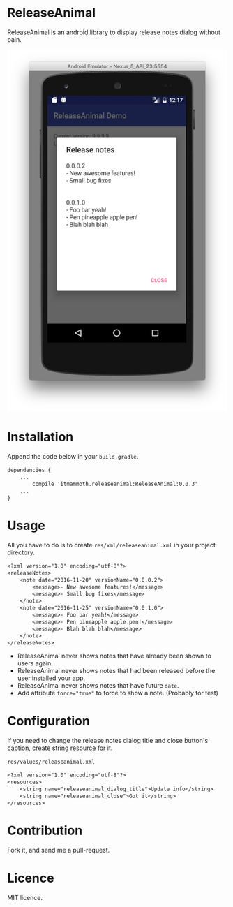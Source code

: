 # ReleaseAnimal
ReleaseAnimal is an android library to display release notes dialog without pain.

![Screenshot](screenshot.png)

# Installation
Append the code below in your `build.gradle`.

    dependencies {
        ...
            compile 'itmammoth.releaseanimal:ReleaseAnimal:0.0.3'
        ...
    }

# Usage

All you have to do is to create `res/xml/releaseanimal.xml` in your project directory.

    <?xml version="1.0" encoding="utf-8"?>
    <releaseNotes>
        <note date="2016-11-20" versionName="0.0.0.2">
            <message>- New awesome features!</message>
            <message>- Small bug fixes</message>
        </note>
        <note date="2016-11-25" versionName="0.0.1.0">
            <message>- Foo bar yeah!</message>
            <message>- Pen pineapple apple pen!</message>
            <message>- Blah blah blah</message>
        </note>
    </releaseNotes>

- ReleaseAnimal never shows notes that have already been shown to users again.
- ReleaseAnimal never shows notes that had been released before the user installed your app.
- ReleaseAnimal never shows notes that have future `date`.
- Add attribute `force="true"` to force to show a note. (Probably for test)

# Configuration

If you need to change the release notes dialog title and close button's caption, create string resource for it.

`res/values/releaseanimal.xml`

    <?xml version="1.0" encoding="utf-8"?>
    <resources>
        <string name="releaseanimal_dialog_title">Update info</string>
        <string name="releaseanimal_close">Got it</string>
    </resources>

# Contribution

Fork it, and send me a pull-request.

# Licence

MIT licence.
